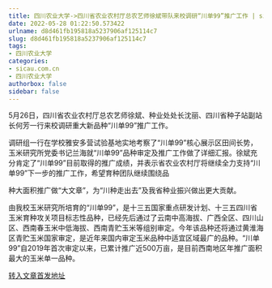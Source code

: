 ```yaml
---
title: 四川农业大学->四川省农业农村厅总农艺师徐斌带队来校调研“川单99”推广工作 | sicau.com.cn
date: 2022-05-28 01:22:50.573422
urlname: d8d461fb195818a5237906af125114c7
slug: d8d461fb195818a5237906af125114c7
tags: 
- 四川农业大学
categories:
- sicau.com.cn
- 四川农业大学
authorbox: false
sidebar: false
---
```

5月26日，四川省农业农村厅总农艺师徐斌、种业处处长沈丽、四川省种子站副站长何芳一行来校调研重大新品种“川单99”推广工作。

调研组一行在学校雅安多营试验基地实地考察了“川单99”核心展示区田间长势，玉米研究所党委书记兰海就“川单99”品种审定及推广工作做了详细汇报。徐斌充分肯定了“川单99”目前取得的推广成绩，并表示省农业农村厅将继续全力支持“川单99”下一步的推广工作，希望育种团队继续围绕品
<!--more-->
种大面积推广做“大文章”，为“川种走出去”及我省种业振兴做出更大贡献。

由我校玉米研究所培育的“川单99”，是十三五国家重点研发计划、十三五四川省玉米育种攻关项目标志性品种，已经先后通过了云南中高海拔、广西全区、四川山区、西南春玉米中低海拔、西南青贮玉米等组别审定。今年该品种还将通过黄淮海区青贮玉米国家审定，是近年来国内审定玉米品种中适宜区域最广的品种。“川单99”自2019年首次审定以来，已累计推广近500万亩，是目前西南地区年推广面积最大的玉米单一品种。



[转入文章首发地址](https://news.sicau.edu.cn/info/1078/68008.htm)